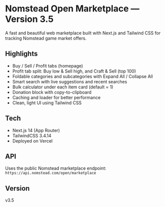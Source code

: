 # Nomstead Open Marketplace — Version 3.5

A fast and beautiful web marketplace built with Next.js and Tailwind CSS for tracking Nomstead game market offers.

## Highlights
- Buy / Sell / Profit tabs (homepage)
- Profit tab split: Buy low & Sell high, and Craft & Sell (top 100)
- Foldable categories and subcategories with Expand All / Collapse All
- Smart search with live suggestions and recent searches
- Bulk calculator under each item card (default = 1)
- Donation block with copy-to-clipboard
- Caching and loader for better performance
- Clean, light UI using Tailwind CSS

## Tech
- Next.js 14 (App Router)
- TailwindCSS 3.4.14
- Deployed on Vercel

## API
Uses the public Nomstead marketplace endpoint:
`https://api.nomstead.com/open/marketplace`

## Version
v3.5